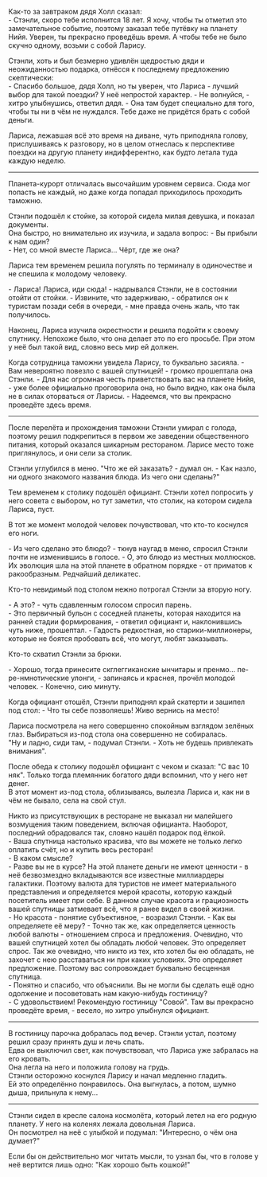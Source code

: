 Как-то за завтраком дядя Холл сказал:  
\- Стэнли, скоро тебе исполнится 18 лет. Я хочу, чтобы ты отметил это замечательное событие, поэтому заказал тебе путёвку на планету Нийя. Уверен, ты прекрасно проведёшь время. А чтобы тебе не было скучно одному, возьми с собой Ларису.  

Стэнли, хоть и был безмерно удивлён щедростью дяди и неожиданностью подарка, отнёсся к последнему предложению скептически:  
\- Спасибо большое, дядя Холл, но ты уверен, что Лариса - лучший выбор для такой поездки? У неё непростой характер.
\- Не волнуйся, - хитро улыбнушись, ответил дядя. - Она там будет специально для того, чтобы ты ни в чём не нуждался. Тебе даже не придётся брать с собой деньги.  

Лариса, лежавшая всё это время на диване, чуть приподняла голову, прислушиваясь к разговору, но в целом отнеслась к перспективе поездки на другую планету индифферентно, как будто летала туда каждую неделю.  

---

Планета-курорт отличалась высочайшим уровнем сервиса. Сюда мог попасть не каждый, но даже когда попадал приходилось проходить таможню.  

Стэнли подошёл к стойке, за которой сидела милая девушка, и показал документы.  
Она быстро, но внимательно их изучила, и задала вопрос:
\- Вы прибыли к нам один?  
\- Нет, со мной вместе Лариса... Чёрт, где же она?  

Лариса тем временем решила погулять по терминалу в одиночестве и не спешила к молодому человеку.  

\- Лариса! Лариса, иди сюда! - надрывался Стэнли, не в состоянии отойти от стойки. - Извините, что задерживаю, - обратился он к туристам позади себя в очереди, - мне правда очень жаль, что так получилось.  

Наконец, Лариса изучила окрестности и решила подойти к своему спутнику. Непохоже было, что она делает это по его просьбе. При этом у неё был такой вид, словно весь мир ей должен.  

Когда сотрудница таможни увидела Ларису, то буквально засияла.
\- Вам невероятно повезло с вашей спутницей! - громко прошептала она Стэнли. - Для нас огромная честь приветствовать вас на планете Нийя, - уже более официально проговорила она, но было видно, как она была не в силах оторваться от Ларисы. - Надеемся, что вы прекрасно проведёте здесь время.  

---

После перелёта и прохождения таможни Стэнли умирал с голода, поэтому решил подкрепиться в первом же заведении общественного питания, который оказался шикарным рестораном. Ларисе место тоже приглянулось, и они сели за столик. 

Стэнли углубился в меню. "Что же ей заказать? - думал он. - Как назло, ни одного знакомого названия блюда. Из чего они сделаны?"  

Тем временем к столику подошёл официант. Стэнли хотел попросить у него совета с выбором, но тут заметил, что столик, на котором сидела Лариса, пуст.  

В тот же момент молодой человек почувствовал, что кто-то коснулся его ноги.

\- Из чего сделано это блюдо? - ткнув наугад в меню, спросил Стэнли почти не изменившись в голосе.
\- О, это блюдо из местных моллюсков. Их эволюция шла на этой планете в обратном порядке - от приматов к ракообразным. Редчайший деликатес.  

Кто-то невидимый под столом нежно потрогал Стэнли за вторую ногу.  

\- А это? - чуть сдавленным голосом спросил парень.   
\- Это первичный бульон с соседней планеты, которая находится на ранней стадии формирования, - ответил официант и, наклонившись чуть ниже, прошептал. - Гадость редкостная, но старики-миллионеры, которые не боятся пробовать всё, что могут, любят заказывать.  

Кто-то схватил Стэнли за брюки.  

\- Хорошо, тогда принесите скглеггиканские ынчитары и пренмо... пе-ре-нмнотические улонги, - запинаясь и краснея, прочёл молодой человек.
\- Конечно, сию минуту.  

Когда официант отошёл, Стэнли приподнял край скатерти и зашипел под стол:
\- Что ты себе позволяешь! Живо вернись на место!  

Лариса посмотрела на него совершенно спокойным взглядом зелёных глаз. Выбираться из-под стола она совершенно не собиралась.  
"Ну и ладно, сиди там, - подумал Стэнли. - Хоть не будешь привлекать внимания".

После обеда к столику подошёл официант с чеком и сказал: "С вас 10 няк". Только тогда племянник богатого дяди вспомнил, что у него нет денег.  
В этот момент из-под стола, облизываясь, вылезла Лариса и, как ни в чём не бывало, села на свой стул. 

Никто из присутствующих в ресторане не выказал ни малейшего возмущения таким поведением, включая официанта. Наоборот, последний обрадовался так, словно нашёл подарок под ёлкой.  
\- Ваша спутница настолько красива, что вы можете не только легко оплатить счёт, но и купить весь ресторан!  
\- В каком смысле?  
\- Разве вы не в курсе? На этой планете деньги не имеют ценности - в неё безвозмездно вкладываются все известные миллиардеры галактики. Поэтому валюта для туристов не имеет материального представления и определяется мерой красоты, которую каждый посетитель имеет при себе. В данном случае красота и грациозность вашей спутницы затмевает всё, что я ранее видел в своей жизни.  
\- Но красота - понятие субъективное, - возразил Стэнли. - Как вы определяете её меру?
\- Точно так же, как определяется ценность любой валюты - отношением спроса и предложения. Очевидно, что вашей спутницей хотел бы обладать любой человек. Это определяет спрос. Так же очевидно, что никто из тех, кто хотел бы ею обладать, не захочет с нею расставаться ни при каких условиях. Это определяет предложение. Поэтому вас сопровождает буквально бесценная спутница.  
\- Понятно и спасибо, что объяснили. Вы не могли бы сделать ещё одно одолжение и посоветовать нам какую-нибудь гостиницу?  
\- С удовольствием! Рекомендую гостиницу "Совой". Там вы прекрасно проведёте время, - весело, но хитро улыбнулся официант.

---

В гостиницу парочка добралась под вечер. Стэнли устал, поэтому решил сразу принять душ и лечь спать.  
Едва он выключил свет, как почувствовал, что Лариса уже забралась на его кровать.  
Она легла на него и положила голову на грудь.  
Стэнли осторожно коснулся Ларису и начал медленно гладить.  
Ей это определённо понравилось. Она выгнулась, а потом, шумно дыша, прильнула к нему...

---

Стэнли сидел в кресле салона космолёта, который летел на его родную планету. У него на коленях лежала довольная Лариса.  
Он посмотрел на неё с улыбкой и подумал: "Интересно, о чём она думает?"  

Если бы он действительно мог читать мысли, то узнал бы, что в голове у неё вертится лишь одно: "Как хорошо быть кошкой!"
